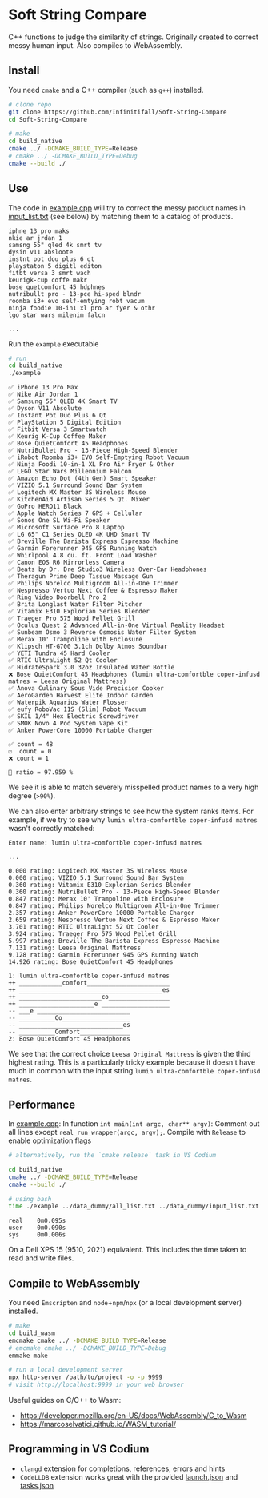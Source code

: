 # Soft String Compare

C++ functions to judge the similarity of strings. Originally created to correct messy human input. Also compiles to WebAssembly.


## Install

You need `cmake` and a C++ compiler (such as `g++`) installed.

```bash
# clone repo
git clone https://github.com/Infinitifall/Soft-String-Compare
cd Soft-String-Compare

# make
cd build_native
cmake ../ -DCMAKE_BUILD_TYPE=Release
# cmake ../ -DCMAKE_BUILD_TYPE=Debug
cmake --build ./
```

## Use

The code in [example.cpp](./example.cpp) will try to correct the messy product names in [input_list.txt](data_dummy/input_list.txt) (see below) by matching them to a catalog of products.

```
iphne 13 pro maks
nkie ar jrdan 1
samsng 55" qled 4k smrt tv
dysin v11 absloote
instnt pot dou plus 6 qt
playstaton 5 digitl editon
fitbt versa 3 smrt wach
keurigk-cup coffe makr
bose quetcomfort 45 hdphnes
nutribullt pro - 13-pce hi-sped blndr
roomba i3+ evo self-emtying robt vacum
ninja foodie 10-in1 xl pro ar fyer & othr
lgo star wars milenim falcn

...
```

Run the `example` executable

```bash
# run
cd build_native
./example
```

```
✅ iPhone 13 Pro Max
✅ Nike Air Jordan 1
✅ Samsung 55" QLED 4K Smart TV
✅ Dyson V11 Absolute
✅ Instant Pot Duo Plus 6 Qt
✅ PlayStation 5 Digital Edition
✅ Fitbit Versa 3 Smartwatch
✅ Keurig K-Cup Coffee Maker
✅ Bose QuietComfort 45 Headphones
✅ NutriBullet Pro - 13-Piece High-Speed Blender
✅ iRobot Roomba i3+ EVO Self-Emptying Robot Vacuum
✅ Ninja Foodi 10-in-1 XL Pro Air Fryer & Other
✅ LEGO Star Wars Millennium Falcon
✅ Amazon Echo Dot (4th Gen) Smart Speaker
✅ VIZIO 5.1 Surround Sound Bar System
✅ Logitech MX Master 3S Wireless Mouse
✅ KitchenAid Artisan Series 5 Qt. Mixer
✅ GoPro HERO11 Black
✅ Apple Watch Series 7 GPS + Cellular
✅ Sonos One SL Wi-Fi Speaker
✅ Microsoft Surface Pro 8 Laptop
✅ LG 65" C1 Series OLED 4K UHD Smart TV
✅ Breville The Barista Express Espresso Machine
✅ Garmin Forerunner 945 GPS Running Watch
✅ Whirlpool 4.8 cu. ft. Front Load Washer
✅ Canon EOS R6 Mirrorless Camera
✅ Beats by Dr. Dre Studio3 Wireless Over-Ear Headphones
✅ Theragun Prime Deep Tissue Massage Gun
✅ Philips Norelco Multigroom All-in-One Trimmer
✅ Nespresso Vertuo Next Coffee & Espresso Maker
✅ Ring Video Doorbell Pro 2
✅ Brita Longlast Water Filter Pitcher
✅ Vitamix E310 Explorian Series Blender
✅ Traeger Pro 575 Wood Pellet Grill
✅ Oculus Quest 2 Advanced All-in-One Virtual Reality Headset
✅ Sunbeam Osmo 3 Reverse Osmosis Water Filter System
✅ Merax 10' Trampoline with Enclosure
✅ Klipsch HT-G700 3.1ch Dolby Atmos Soundbar
✅ YETI Tundra 45 Hard Cooler
✅ RTIC UltraLight 52 Qt Cooler
✅ HidrateSpark 3.0 32oz Insulated Water Bottle
❌ Bose QuietComfort 45 Headphones (lumin ultra-comfortble coper-infusd matres = Leesa Original Mattress)
✅ Anova Culinary Sous Vide Precision Cooker
✅ AeroGarden Harvest Elite Indoor Garden
✅ Waterpik Aquarius Water Flosser
✅ eufy RoboVac 11S (Slim) Robot Vacuum
✅ SKIL 1/4" Hex Electric Screwdriver
✅ SMOK Novo 4 Pod System Vape Kit
✅ Anker PowerCore 10000 Portable Charger

✅ count = 48
☑️  count = 0
❌ count = 1

🎯 ratio = 97.959 %
```

We see it is able to match severely misspelled product names to a very high degree (`>90%`).

We can also enter arbitrary strings to see how the system ranks items. For example, if we try to see why `lumin ultra-comfortble coper-infusd matres` wasn't correctly matched:

```
Enter name: lumin ultra-comfortble coper-infusd matres
```

```
...

0.000 rating: Logitech MX Master 3S Wireless Mouse
0.000 rating: VIZIO 5.1 Surround Sound Bar System
0.360 rating: Vitamix E310 Explorian Series Blender
0.360 rating: NutriBullet Pro - 13-Piece High-Speed Blender
0.847 rating: Merax 10' Trampoline with Enclosure
0.847 rating: Philips Norelco Multigroom All-in-One Trimmer
2.357 rating: Anker PowerCore 10000 Portable Charger
2.659 rating: Nespresso Vertuo Next Coffee & Espresso Maker
3.701 rating: RTIC UltraLight 52 Qt Cooler
3.924 rating: Traeger Pro 575 Wood Pellet Grill
5.997 rating: Breville The Barista Express Espresso Machine
7.131 rating: Leesa Original Mattress
9.128 rating: Garmin Forerunner 945 GPS Running Watch
14.926 rating: Bose QuietComfort 45 Headphones

1: lumin ultra-comfortble coper-infusd matres
++ ____________comfort_______________________
++ ________________________________________es
++ _______________________co_________________
++ _____________________e ___________________
-- ___e __________________________
-- __________Co___________________
-- _____________________________es
-- __________Comfort______________
2: Bose QuietComfort 45 Headphones
```

We see that the correct choice `Leesa Original Mattress` is given the third highest rating. This is a particularly tricky example because it doesn't have much in common with the input string `lumin ultra-comfortble coper-infusd matres`.


## Performance

In [example.cpp](./example.cpp): In function `int main(int argc, char** argv)`: Comment out all lines except `real_run_wrapper(argc, argv);`. Compile with `Release` to enable optimization flags

```bash
# alternatively, run the `cmake release` task in VS Codium

cd build_native
cmake ../ -DCMAKE_BUILD_TYPE=Release
cmake --build ./
```

```bash
# using bash
time ./example ../data_dummy/all_list.txt ../data_dummy/input_list.txt ../data_dummy/output_list.txt ../data_dummy/all_list.txt
```

```
real    0m0.095s
user    0m0.090s
sys     0m0.006s
```

On a Dell XPS 15 (9510, 2021) equivalent. This includes the time taken to read and write files.


## Compile to WebAssembly

You need `Emscripten` and `node`+`npm`/`npx` (or a local development server) installed.

```bash
# make
cd build_wasm
emcmake cmake ../ -DCMAKE_BUILD_TYPE=Release
# emcmake cmake ../ -DCMAKE_BUILD_TYPE=Debug
emmake make

# run a local development server
npx http-server /path/to/project -o -p 9999
# visit http://localhost:9999 in your web browser
```

Useful guides on C/C++ to Wasm:
- https://developer.mozilla.org/en-US/docs/WebAssembly/C_to_Wasm
- https://marcoselvatici.github.io/WASM_tutorial/


## Programming in VS Codium

- `clangd` extension for completions, references, errors and hints
- `CodeLLDB` extension works great with the provided [launch.json](./.vscode/launch.json) and [tasks.json](./.vscode/tasks.json)
